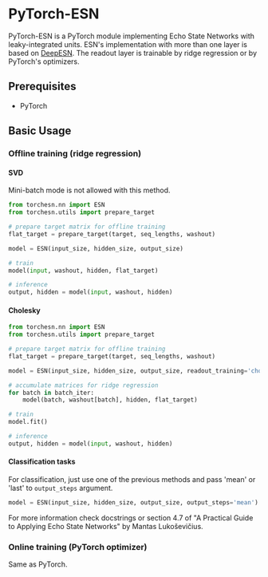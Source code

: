 # PyTorch-ESN

PyTorch-ESN is a PyTorch module implementing Echo State Networks with leaky-integrated units. ESN's implementation with more than one layer is based on [DeepESN](https://arxiv.org/abs/1712.04323). The readout layer is trainable by ridge regression or by PyTorch's optimizers.

## Prerequisites

* PyTorch

## Basic Usage

### Offline training (ridge regression)

#### SVD
Mini-batch mode is not allowed with this method.

```python
from torchesn.nn import ESN
from torchesn.utils import prepare_target

# prepare target matrix for offline training
flat_target = prepare_target(target, seq_lengths, washout)

model = ESN(input_size, hidden_size, output_size)

# train
model(input, washout, hidden, flat_target)

# inference
output, hidden = model(input, washout, hidden)
```

#### Cholesky
```python
from torchesn.nn import ESN
from torchesn.utils import prepare_target

# prepare target matrix for offline training
flat_target = prepare_target(target, seq_lengths, washout)

model = ESN(input_size, hidden_size, output_size, readout_training='cholesky')

# accumulate matrices for ridge regression
for batch in batch_iter:
    model(batch, washout[batch], hidden, flat_target)

# train
model.fit()

# inference
output, hidden = model(input, washout, hidden)
```

#### Classification tasks
For classification, just use one of the previous methods and pass 'mean' or
'last' to ```output_steps``` argument.

```python
model = ESN(input_size, hidden_size, output_size, output_steps='mean')
```

For more information check docstrings or section 4.7 of "A Practical Guide to Applying
Echo State Networks" by Mantas Lukoševičius.

### Online training (PyTorch optimizer)

Same as PyTorch.
